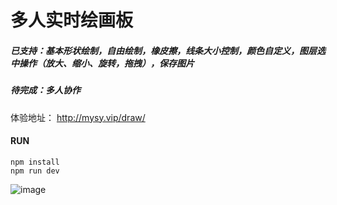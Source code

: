 # 多人实时绘画板

##### 已支持：基本形状绘制，自由绘制，橡皮擦，线条大小控制，颜色自定义，图层选中操作（放大、缩小、旋转，拖拽），保存图片
##### 待完成：多人协作

体验地址： http://mysy.vip/draw/ 

#### RUN

```
npm install
npm run dev
```

![image](https://upload-images.jianshu.io/upload_images/6759456-33a40b839cefe8d4.png?imageMogr2/auto-orient/strip%7CimageView2/2/w/1240)

